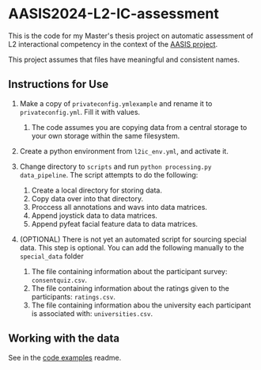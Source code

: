 # AASIS2024-L2-IC-assessment

This is the code for my Master's thesis project on automatic assessment of L2 interactional competency in the context of the [AASIS project](https://www.helsinki.fi/en/projects/automatic-assessment-spoken-interaction-second-language).

This project assumes that files have meaningful and consistent names.

## Instructions for Use

1. Make a copy of `privateconfig.ymlexample` and rename it to `privateconfig.yml`. Fill it with values.

   1. The code assumes you are copying data from a central storage to your own storage within the same filesystem.
2. Create a python environment from `l2ic_env.yml`, and activate it.
3. Change directory to `scripts` and run `python processing.py data_pipeline`. The script attempts to do the following:

   1. Create a local directory for storing data.
   2. Copy data over into that directory.
   3. Proccess all annotations and wavs into data matrices.
   4. Append joystick data to data matrices.
   5. Append pyfeat facial feature data to data matrices.
4. (OPTIONAL) There is not yet an automated script for sourcing special data. This step is optional. You can add the following manually to the `special_data` folder

   1. The file containing information about the participant survey: `consentquiz.csv`.
   2. The file containing information about the ratings given to the participants: `ratings.csv`.
   3. The file containing information abou the university each participant is associated with: `universities.csv`.

## Working with the data

See in the [code examples](scripts/code_examples.md) readme.
